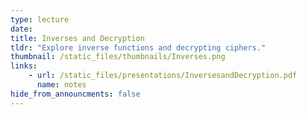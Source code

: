 ```yaml
---
type: lecture
date: 
title: Inverses and Decryption
tldr: "Explore inverse functions and decrypting ciphers."
thumbnail: /static_files/thumbnails/Inverses.png
links: 
    - url: /static_files/presentations/InversesandDecryption.pdf
      name: notes
hide_from_announcments: false
---
```


